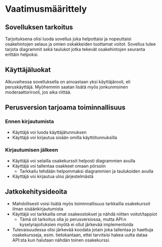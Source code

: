 # Vaatimusmäärittely

## Sovelluksen tarkoitus
Tarjoituksena olisi luoda sovellus joka helpottaisi ja nopeuttaisi osakehintojen selaus ja omien oskakkeiden tuottamat voitot. Sovellus tulee tarjota diagrammit sekä taulukot
jotka tekevät osakehintojen seuranta erittäin helpoksi.

## Käyttäjäluokat
Alkuvaihessa sovelluksella on ainoastaan yksi käyttäjärooli, eli peruskäyttäjä. Myöhemmin saatan lisätä myös jonkunmoinen moderaattorirooli, jos aika riittää.

## Perusversion tarjoama toiminnallisuus

### Ennen kirjautumista
- Käyttäjä voi luoda käyttäjätunnuksen
- Käyttäjä voi kirjautua sisään omilla käyttötunnuksilla

### Kirjautumisen jälkeen
- Käyttäjä voi selailla osakekurssit helposti diagrammien avulla
- Käyttäjä voi tallentaa osakkeet omaan pörssiin
	* Tarkkailu tehdään helpommaksi diagrammien ja taulukoiden avulla
- Käyttäjä voi kirjautua ulos järjestelmästä

## Jatkokehitysideoita
- Mahdollisesti voisi lisätä myös toiminnallisuus tarkkailla osakekurssit ilman sisäänkirjautumista
- Käyttäjä voi tarkkailla omat osakeostokset ja nähdä niitten voitot/tappiot
    * Tämä oli tarkoitus olla jo perusversiossa, mutta API:n kyselyrajoituksien myötä ei ollut järkevää implementoida
- Tulevaisuudessa olisi järkevää koodata jotain joka tallentaa jo haettuja osakekursseja, esim. tietokantaan, ettei tarvitsisi hakea uutta dataa API:sta kun halutaan nähdän toinen osakekurssi.
